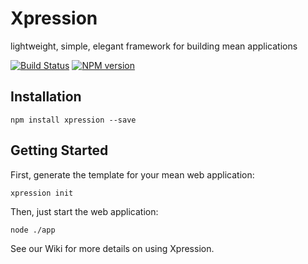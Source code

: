 Xpression
================

lightweight, simple, elegant framework for building mean applications

[![Build Status](https://travis-ci.org/onehilltech/xpression.svg?branch=master)](https://travis-ci.org/onehilltech/xpression)
<span class="badge-npmversion"><a href="https://npmjs.org/package/badges" title="View this project on NPM"><img src="https://img.shields.io/npm/v/badges.svg" alt="NPM version" /></a></span>


Installation
----------------

    npm install xpression --save
    
Getting Started
----------------

First, generate the template for your mean web application:

    xpression init

Then, just start the web application:

    node ./app
    
See our Wiki for more details on using Xpression.

